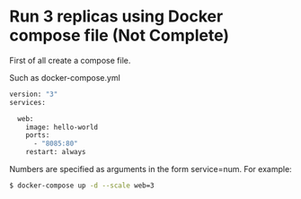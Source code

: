 # Run 3 replicas using Docker compose file   (Not Complete)

First of all create a compose file.

Such as docker-compose.yml 
```sh
version: "3"
services:

  web:
    image: hello-world
    ports:
      - "8085:80"
    restart: always


```



Numbers are specified as arguments in the form service=num. For example:

```sh
$ docker-compose up -d --scale web=3
```
